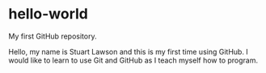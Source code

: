 # hello-world
My first GitHub repository.

Hello, my name is Stuart Lawson and this is my first time using GitHub.  I would like to learn to use Git and GitHub as I teach myself how to program.
